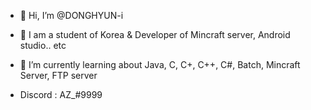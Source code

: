 - 👋 Hi, I’m @DONGHYUN-i

- 👀 I am a student of Korea & Developer of Mincraft server, Android studio.. etc

- 🌱 I’m currently learning about Java, C, C+, C++, C#, Batch, Mincraft Server, FTP server

- Discord : AZ_#9999
